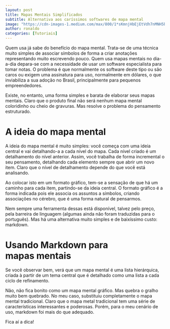 ```yaml
---
layout: post
title: Mapas Mentais Simplificados
subtitle: Alternativa aos caríssimos softwares de mapa mental
image: "https://cdn-images-1.medium.com/max/800/1*sKmnjHbEjEtVdh7nMNH5bw.jpeg"
author: ronaldo
categories: [Tutoriais]
---
```


Quem usa já sabe do benefício do mapa mental. Trata-se de uma técnica muito
simples de associar símbolos de forma a criar anotações representando muito
escrevendo pouco. Quem usa mapas mentais no dia-a-dia depara-se com a
necessidade de usar um software especialista para tomar notas. O problema é que
normalmente os software deste tipo ou são caros ou exigem uma assinatura para
uso, normalmente em dólares, o que inviabiliza a sua adoção no Brasil,
principalmente para pequenos empreendedores.

Existe, no entanto, uma forma simples e barata de elaborar seus mapas mentais.
Claro que o produto final não será nenhum mapa mental coloridinho ou cheio de
gravuras. Mas resolve o problema do pensamento estruturado.

# A ideia do mapa mental

A ideia do mapa mental é muito simples: você começa com uma ideia central e vai
detalhando-a a cada nível do mapa. Cada nível criado é um detalhamento do nível
anterior. Assim, você trabalha de forma incremental o seu pensamento, detalhando
cada elemento sempre que abrir um novo item. Claro que o nível de detalhamento
depende do que você está analisando.

Ao colocar isto em um formato gráfico, tem-se a sensação de que há um caminho
para cada item, partindo-se da ideia central. O formato gráfico é a forma
indicada pois ele associa os assuntos a símbolos, criando associações no
cérebro, que é uma forma natural de pensarmos.

Nem sempre uma ferramenta dessas está disponível, talvez pelo preço, pela
barreira de linguagem (algumas ainda não foram traduzidas para o português). Mas
há uma alternativa muito simples e de baixíssimo custo: markdown.

# Usando Markdown para mapas mentais

Se você observar bem, verá que um mapa mental é uma lista hierárquica, criada à
partir de um tema central que é detalhado como uma lista a cada ciclo de
refinamento.

Não, não fica bonito como um mapa mental gráfico. Mas quebra o gralho muito bem
quebrado. No meu caso, substituiu completamente o mapa mental tradicional. Claro
que o mapa metal tradicional tem uma série de características interessantes e
poderosas. Porém, para o meu cenário de uso, markdown foi mais do que adequado.

Fica aí a dica!
